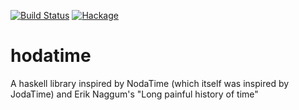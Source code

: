 [![Build Status](https://github.com/jason-johnson/hodatime/actions/workflows/haskell/badge.svg)](https://github.com/jason-johnson/hodatime)
[![Hackage](https://img.shields.io/hackage/v/hodatime.svg)](https://hackage.haskell.org/package/hodatime)

# hodatime
A haskell library inspired by NodaTime (which itself was inspired by JodaTime) and Erik Naggum's "Long painful history of time"
